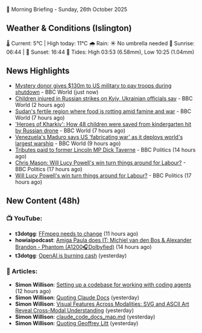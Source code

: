 🌅 Morning Briefing - Sunday, 26th October 2025

## Weather & Conditions (Islington)

🌡️ Current: 5°C | High today: 11°C
🌧️ Rain: ☀️ No umbrella needed
🌅 Sunrise: 06:44 | 🌇 Sunset: 16:44
🌊 Tides: High 03:53 (6.58mm), Low 10:25 (1.04mm)

## News Highlights

- [Mystery donor gives $130m to US military to pay troops during shutdown](https://www.bbc.com/news/articles/c891p1pez42o?at_medium=RSS&at_campaign=rss) - BBC World (just now)
- [Children injured in Russian strikes on Kyiv, Ukrainian officials say](https://www.bbc.com/news/articles/czxnye07x2lo?at_medium=RSS&at_campaign=rss) - BBC World (2 hours ago)
- [Sudan's fertile region where food is rotting amid famine and war](https://www.bbc.com/news/articles/c20enql8027o?at_medium=RSS&at_campaign=rss) - BBC World (7 hours ago)
- ['Heroes of Kharkiv': How 48 children were saved from kindergarten hit by Russian drone](https://www.bbc.com/news/articles/c9q1w9ypl8jo?at_medium=RSS&at_campaign=rss) - BBC World (7 hours ago)
- [Venezuela's Maduro says US 'fabricating war' as it deploys world's largest warship](https://www.bbc.com/news/articles/c891gzx7xn4o?at_medium=RSS&at_campaign=rss) - BBC World (9 hours ago)
- [Tributes paid to former Lincoln MP Dick Taverne](https://www.bbc.com/news/articles/c2kpqp9zk0go?at_medium=RSS&at_campaign=rss) - BBC Politics (14 hours ago)
- [Chris Mason: Will Lucy Powell's win turn things around for Labour?](https://www.bbc.com/news/articles/cly9g1vnjqjo?at_medium=RSS&at_campaign=rss) - BBC Politics (17 hours ago)
- [Will Lucy Powell's win turn things around for Labour?](https://www.bbc.com/news/articles/cly9g1vnjqjo?at_medium=RSS&at_campaign=rss) - BBC Politics (17 hours ago)

## New Content (48h)
### 📺 YouTube:

- **t3dotgg**: [FFmpeg needs to change](https://www.youtube.com/watch?v=3VkcAvqV24c) (11 hours ago)
- **howiaipodcast**: [Amiga Paula does IT: Michiel van den Bos & Alexander Brandon - Phantom (A1200🎧Dolbyfied)](https://www.youtube.com/watch?v=GcHujdWEQ4I) (14 hours ago)
- **t3dotgg**: [OpenAI is burning cash](https://www.youtube.com/watch?v=-9w2Yr1JyvI) (yesterday)

### 📝 Articles:

- **Simon Willison**: [Setting up a codebase for working with coding agents](https://simonwillison.net/2025/Oct/25/coding-agent-tips/#atom-everything) (12 hours ago)
- **Simon Willison**: [Quoting Claude Docs](https://simonwillison.net/2025/Oct/25/claude-docs/#atom-everything) (yesterday)
- **Simon Willison**: [Visual Features Across Modalities: SVG and ASCII Art Reveal Cross-Modal Understanding](https://simonwillison.net/2025/Oct/25/visual-features-across-modalities/#atom-everything) (yesterday)
- **Simon Willison**: [claude_code_docs_map.md](https://simonwillison.net/2025/Oct/24/claude-code-docs-map/#atom-everything) (yesterday)
- **Simon Willison**: [Quoting Geoffrey Litt](https://simonwillison.net/2025/Oct/24/geoffrey-litt/#atom-everything) (yesterday)
